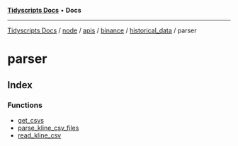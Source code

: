 [**Tidyscripts Docs**](../../../../../../../../../../README.md) • **Docs**

***

[Tidyscripts Docs](../../../../../../../../../../globals.md) / [node](../../../../../../../../README.md) / [apis](../../../../../../README.md) / [binance](../../../../README.md) / [historical\_data](../../README.md) / parser

# parser

## Index

### Functions

- [get\_csvs](functions/get_csvs.md)
- [parse\_kline\_csv\_files](functions/parse_kline_csv_files.md)
- [read\_kline\_csv](functions/read_kline_csv.md)
